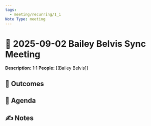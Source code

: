 ```yaml
---
tags:
  - meeting/recurring/1_1
Note Type: meeting
---
```

# 📆 2025-09-02 Bailey Belvis Sync Meeting

**Description:** 1:1
**People:** [[Bailey Belvis]]

## 🔮 Outcomes

## 📢 Agenda

## ✍ Notes
